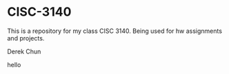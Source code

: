 # CISC-3140
This is a repository for my class CISC 3140.
Being used for hw assignments and projects.

Derek Chun

hello 
